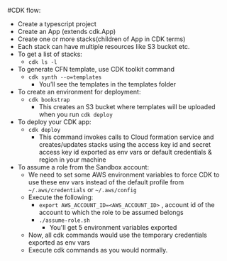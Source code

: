 #CDK flow:
- Create a typescript project
- Create an App (extends cdk.App)
- Create one or more stacks(children of App in CDK terms)
- Each stack can have multiple resources like S3 bucket etc.
- To get a list of stacks:
    - `cdk ls -l`
- To generate CFN template, use CDK toolkit command
    - `cdk synth --o=templates`
        - You’ll see the templates in the templates folder
- To create an environment for deployment:
    - `cdk bookstrap`
        - This creates an S3 bucket where templates will be uploaded when you run `cdk deploy`
- To deploy your CDK app:
    - `cdk deploy`
        - This command invokes calls to Cloud formation service and creates/updates stacks using the access key id and secret access key id exported as env vars or default credentials & region in your machine
- To assume a role from the Sandbox account:
    - We need to set some AWS environment variables to force CDK to use these env vars instead of the default profile from `~/.aws/credentials` or `~/.aws/config`
    - Execute the following:
        - `export AWS_ACCOUNT_ID=<AWS_ACCOUNT_ID>` , account id of the account to which the role to be assumed belongs
        - `./assume-role.sh`
            - You'll get 5 environment variables exported
    - Now, all cdk commands would use the temporary credentials exported as env vars
    - Execute cdk commands as you would normally.